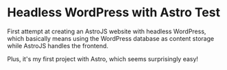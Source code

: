 # Headless WordPress with Astro Test

First attempt at creating an AstroJS website with headless WordPress, which basically means using the WordPress database as content storage while AstroJS handles the frontend.

Plus, it's my first project with Astro, which seems surprisingly easy!